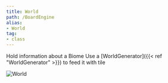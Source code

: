 ```yaml
---
title: World
path: /BoardEngine
alias: 
- World
tag: 
- class
---
```

Hold information about a Biome
Use a [WorldGenerator]({{< ref "WorldGenerator" >}}) to feed it with tile

![World](World.svg "World")

